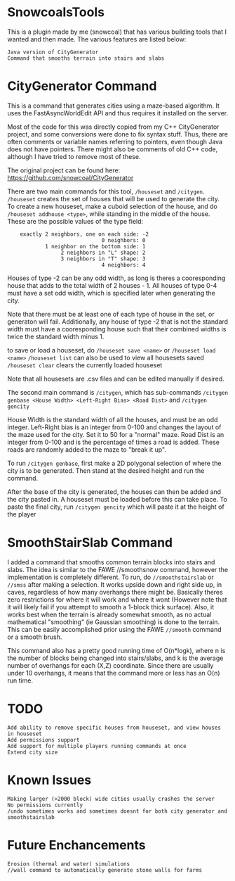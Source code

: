 # SnowcoalsTools

This is a plugin made by me (snowcoal) that has various building tools that I wanted and then made. The various features are listed below:

    Java version of CityGenerator
    Command that smooths terrain into stairs and slabs

# CityGenerator Command

This is a command that generates cities using a maze-based algorithm. It uses the FastAsyncWorldEdit API and thus requires it installed on the server.

Most of the code for this was directly copied from my C++ CityGenerator project, and some conversions were done to fix syntax stuff.
Thus, there are often comments or variable names referring to pointers, even though Java does not have pointers. There might also be comments
of old C++ code, although I have tried to remove most of these.

The original project can be found here: https://github.com/snowcoal/CityGenerator

There are two main commands for this tool, ```/houseset``` and ```/citygen```. ```/houseset``` creates the set of houses that will be used to generate the city.
To create a new houseset, make a cuboid selection of the house, and do ```/houseset addhouse <type>```, while standing in the middle of the house. 
These are the possible values of the type field:

        exactly 2 neighbors, one on each side: -2
                                  0 neighbors: 0
                1 neighbor on the bottom side: 1
                     2 neighbors in "L" shape: 2
                     3 neighbors in "T" shape: 3
                                  4 neighbors: 4

Houses of type -2 can be any odd width, as long is theres a cooresponding house that adds to the total width of 2 houses - 1. All houses of type 0-4 must have
a set odd width, which is specified later when generating the city.

Note that there must be at least one of each type of house in the set, or generaton will fail. Additionally, any house of type -2 that is not the standard
width must have a cooresponding house such that their combined widths is twice the standard width minus 1.

to save or load a houseset, do ```/houseset save <name>``` or ```/houseset load <name>```
```/houseset list``` can also be used to view all housesets saved
```/houseset clear``` clears the currently loaded houseset

Note that all housesets are .csv files and can be edited manually if desired.

The second main command is ```/citygen```, which has sub-commands ```/citygen genbase <House Width> <Left-Right Bias> <Road Dist>``` and ```/citygen gencity```

House Width is the standard width of all the houses, and must be an odd integer.
Left-Right bias is an integer from 0-100 and changes the layout of the maze used for the city. Set it to 50 for a "normal" maze.
Road Dist is an integer from 0-100 and is the percentage of times a road is added. These roads are randomly added to the maze to "break it up".

To run ```/citygen genbase```, first make a 2D polygonal selection of where the city is to be generated. Then stand at the desired height and run the command.

After the base of the city is generated, the houses can then be added and the city pasted in. A houseset must be loaded before this can take place. To paste
the final city, run ```/citygen gencity``` which will paste it at the height of the player

# SmoothStairSlab Command

I added a command that smooths common terrain blocks into stairs and slabs. The idea is similar to the FAWE //smoothsnow command, however the implementation is
completely different. To run, do ```//smoothstairslab``` or ```//smss``` after making a selection. It works upside down and right side up, in caves, regardless
of how many overhangs there might be. Basically theres zero restrictions for where it will work and where it wont (However note that it will likely fail if
you attempt to smooth a 1-block thick surface). Also, it works best when the terrain is already somewhat smooth, as no actual mathematical "smoothing"
(ie Gaussian smoothing) is done to the terrain. This can be easily accomplished prior using the FAWE ```//smooth``` command or a smooth brush.

This command also has a pretty good running time of O(n*logk), where n is the number of blocks being changed into stairs/slabs, and k is the average number
of overhangs for each (X,Z) coordinate. Since there are usually under 10 overhangs, it means that the command more or less has an O(n) run time.


# TODO

    Add ability to remove specific houses from houseset, and view houses in houseset
    Add permissions support
    Add support for multiple players running commands at once
    Extend city size

# Known Issues

    Making larger (>2000 block) wide cities usually crashes the server
    No permissions currently
    /undo sometimes works and sometimes doesnt for both city generator and smoothstairslab

# Future Enchancements

    Erosion (thermal and water) simulations
    //wall command to automatically generate stone walls for farms